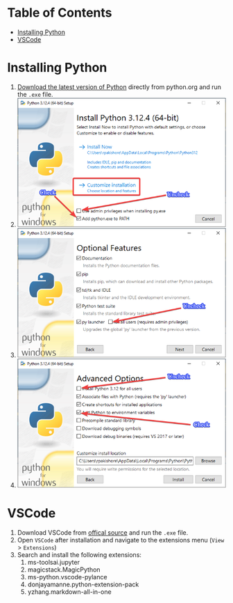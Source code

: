 <h1> Table of Contents </h1>

- [Installing Python](#installing-python)
- [VSCode](#vscode)

# Installing Python

1. [Download the latest version of Python](https://www.python.org/downloads/) directly from python.org and run the `.exe` file.
2. ![Step1](../assets/python-install-step1.png)
3. ![Step2](../assets/python-install-step2.png)
4. ![Step3](../assets/python-install-step3.png)

# VSCode

1. Download VSCode from [offical source](https://code.visualstudio.com/download) and run the `.exe` file.
2. Open `VSCode` after installation and navigate to the extensions menu (`View` > `Extensions`)
3. Search and install the following extensions:
   1. ms-toolsai.jupyter
   2. magicstack.MagicPython
   3. ms-python.vscode-pylance
   4. donjayamanne.python-extension-pack
   5. yzhang.markdown-all-in-one